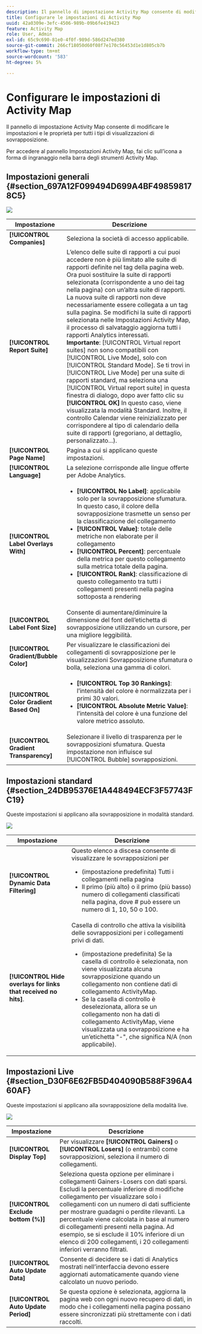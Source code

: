 ```yaml
---
description: Il pannello di impostazione Activity Map consente di modificare le impostazioni e le proprietà per tutti i tipi di visualizzazioni di sovrapposizione.
title: Configurare le impostazioni di Activity Map
uuid: 42a0309e-3efc-4506-989b-09b6fe419423
feature: Activity Map
role: User, Admin
exl-id: 65c9c690-81e0-4f0f-989d-586d247ed380
source-git-commit: 266cf18050d60f08f7e170c56453d1e1d805cb7b
workflow-type: tm+mt
source-wordcount: '583'
ht-degree: 5%

---
```


# Configurare le impostazioni di Activity Map

Il pannello di impostazione Activity Map consente di modificare le impostazioni e le proprietà per tutti i tipi di visualizzazioni di sovrapposizione.

Per accedere al pannello Impostazioni Activity Map, fai clic sull’icona a forma di ingranaggio nella barra degli strumenti Activity Map.

## Impostazioni generali {#section_697A12F099494D699A4BF498598178C5}

![](assets/settings_other.png)

| Impostazione | Descrizione |
| --- | --- |
| **[!UICONTROL Companies]** | Seleziona la società di accesso applicabile. |
| **[!UICONTROL Report Suite]** | L’elenco delle suite di rapporti a cui puoi accedere non è più limitato alle suite di rapporti definite nel tag della pagina web. Ora puoi sostituire la suite di rapporti selezionata (corrispondente a uno dei tag nella pagina) con un’altra suite di rapporti. La nuova suite di rapporti non deve necessariamente essere collegata a un tag sulla pagina. Se modifichi la suite di rapporti selezionata nelle Impostazioni Activity Map, il processo di salvataggio aggiorna tutti i rapporti Analytics interessati.<br>**Importante**: [!UICONTROL Virtual report suites] non sono compatibili con [!UICONTROL Live Mode], solo con [!UICONTROL Standard Mode]. Se ti trovi in [!UICONTROL Live Mode] per una suite di rapporti standard, ma seleziona una [!UICONTROL Virtual report suite] in questa finestra di dialogo, dopo aver fatto clic su **[!UICONTROL OK]** In questo caso, viene visualizzata la modalità Standard. Inoltre, il controllo Calendar viene reinizializzato per corrispondere al tipo di calendario della suite di rapporti (gregoriano, al dettaglio, personalizzato...). |
| **[!UICONTROL Page Name]** | Pagina a cui si applicano queste impostazioni. |
| **[!UICONTROL Language]** | La selezione corrisponde alle lingue offerte per Adobe Analytics. |
| **[!UICONTROL Label Overlays With]** | <ul><li>**[!UICONTROL No Label]**: applicabile solo per la sovrapposizione sfumatura. In questo caso, il colore della sovrapposizione trasmette un senso per la classificazione del collegamento</li><li>**[!UICONTROL Value]**: totale delle metriche non elaborate per il collegamento</li><li>**[!UICONTROL Percent]**: percentuale della metrica per questo collegamento sulla metrica totale della pagina.</li><li>**[!UICONTROL Rank]**: classificazione di questo collegamento tra tutti i collegamenti presenti nella pagina sottoposta a rendering</li></ul> |
| **[!UICONTROL Label Font Size]** | Consente di aumentare/diminuire la dimensione del font dell’etichetta di sovrapposizione utilizzando un cursore, per una migliore leggibilità. |
| **[!UICONTROL Gradient/Bubble Color]** | Per visualizzare le classificazioni dei collegamenti di sovrapposizione per le visualizzazioni Sovrapposizione sfumatura o bolla, seleziona una gamma di colori. |
| **[!UICONTROL Color Gradient Based On]** | <ul><li>**[!UICONTROL Top 30 Rankings]**: l’intensità del colore è normalizzata per i primi 30 valori.</li><li>**[!UICONTROL Absolute Metric Value]**: l’intensità del colore è una funzione del valore metrico assoluto.</li></ul> |
| **[!UICONTROL Gradient Transparency]** | Selezionare il livello di trasparenza per le sovrapposizioni sfumatura. Questa impostazione non influisce sul [!UICONTROL Bubble] sovrapposizioni. |

## Impostazioni standard {#section_24DB95376E1A448494ECF3F57743FC19}

Queste impostazioni si applicano alla sovrapposizione in modalità standard.

![](assets/settings_standard.png)

| Impostazione | Descrizione |
| --- | --- |
| **[!UICONTROL Dynamic Data Filtering]** | Questo elenco a discesa consente di visualizzare le sovrapposizioni per<ul><li>(impostazione predefinita) Tutti i collegamenti nella pagina</li><li>Il primo (più alto) o il primo (più basso) numero di collegamenti classificati nella pagina, dove # può essere un numero di 1, 10, 50 o 100.</li></ul> |
| **[!UICONTROL Hide overlays for links that received no hits]**. | Casella di controllo che attiva la visibilità delle sovrapposizioni per i collegamenti privi di dati.<ul><li>(impostazione predefinita) Se la casella di controllo è selezionata, non viene visualizzata alcuna sovrapposizione quando un collegamento non contiene dati di collegamento ActivityMap.</li><li>Se la casella di controllo è deselezionata, allora se un collegamento non ha dati di collegamento ActivityMap, viene visualizzata una sovrapposizione e ha un’etichetta &quot;-&quot;, che significa N/A (non applicabile). |

## Impostazioni Live {#section_D30F6E62FB5D404090B588F396A460AF}

Queste impostazioni si applicano alla sovrapposizione della modalità live.

![](assets/settings_live.png)

| Impostazione | Descrizione |
|---|---|
| **[!UICONTROL Display Top]** | Per visualizzare **[!UICONTROL Gainers]** o **[!UICONTROL Losers]** (o entrambi) come sovrapposizioni, seleziona il numero di collegamenti. |
| **[!UICONTROL Exclude bottom (%)]** | Seleziona questa opzione per eliminare i collegamenti Gainers-Losers con dati sparsi. Escludi la percentuale inferiore di modifiche collegamento per visualizzare solo i collegamenti con un numero di dati sufficiente per mostrare guadagni o perdite rilevanti. La percentuale viene calcolata in base al numero di collegamenti presenti nella pagina. Ad esempio, se si esclude il 10% inferiore di un elenco di 200 collegamenti, i 20 collegamenti inferiori verranno filtrati. |
| **[!UICONTROL Auto Update Data]** | Consente di decidere se i dati di Analytics mostrati nell’interfaccia devono essere aggiornati automaticamente quando viene calcolato un nuovo periodo. |
| **[!UICONTROL Auto Update Period]** | Se questa opzione è selezionata, aggiorna la pagina web con ogni nuovo recupero di dati, in modo che i collegamenti nella pagina possano essere sincronizzati più strettamente con i dati raccolti. |
